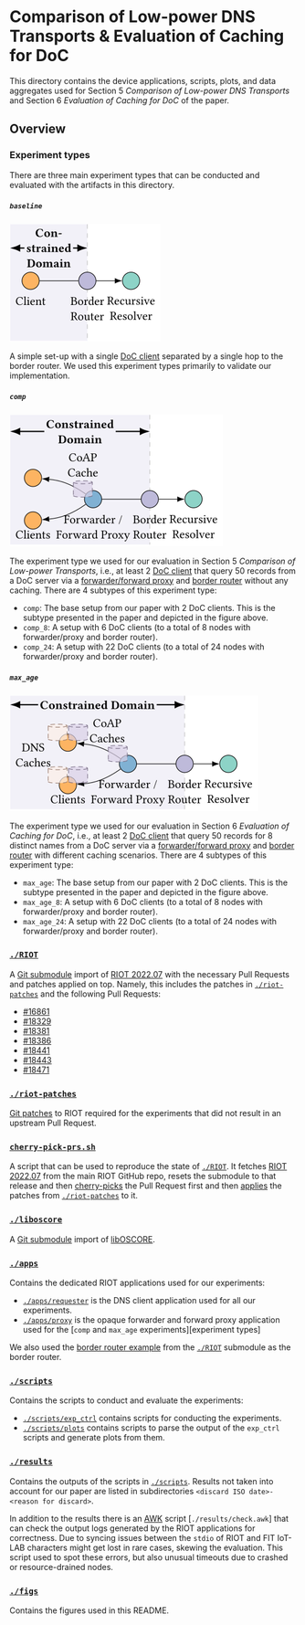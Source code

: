 # Comparison of Low-power DNS Transports & Evaluation of Caching for DoC
This directory contains the device applications, scripts, plots, and data aggregates used for
Section 5 _Comparison of Low-power DNS Transports_ and Section 6 _Evaluation of Caching for DoC_ of
the paper.



## Overview

### Experiment types

There are three main experiment types that can be conducted and evaluated with the artifacts in this
directory.


##### `baseline`

![The `baseline` setup.](figs/setup-baseline.svg)

A simple set-up with a single [DoC client] separated by a single hop to the border router. We used
this experiment types primarily to validate our implementation.

##### `comp`

![The `comp` setup.](figs/setup-comp.svg)

The experiment type we used for our evaluation in Section 5 _Comparison of Low-power Transports_,
i.e., at least 2 [DoC client] that query 50 records from a DoC server via a [forwarder/forward
proxy] and [border router] without any caching. There are 4 subtypes of this experiment type:

- `comp`: The base setup from our paper with 2 DoC clients. This is the subtype presented in the
  paper and depicted in the figure above.
- `comp_8`: A setup with 6 DoC clients (to a total of 8 nodes with forwarder/proxy and border
  router).
- `comp_24`: A setup with 22 DoC clients (to a total of 24 nodes with forwarder/proxy and border
  router).

##### `max_age`

![The `max_age` setup.](figs/setup-max_age.svg)

The experiment type we used for our evaluation in Section 6 _Evaluation of Caching for DoC_, i.e.,
at least 2 [DoC client] that query 50 records for 8 distinct names from a DoC server via a
[forwarder/forward proxy] and [border router] with different caching scenarios. There are 4 subtypes
of this experiment type:

- `max_age`: The base setup from our paper with 2 DoC clients. This is the subtype presented in the
  paper and depicted in the figure above.
- `max_age_8`: A setup with 6 DoC clients (to a total of 8 nodes with forwarder/proxy and border
   router).
- `max_age_24`: A setup with 22 DoC clients (to a total of 24 nodes with forwarder/proxy and
   border router).

### [`./RIOT`](./RIOT)
A [Git submodule] import of [RIOT 2022.07] with the necessary Pull Requests and patches applied on
top. Namely, this includes the patches in [`./riot-patches`](./riot-patches) and the following Pull
Requests:

- [#16861](https://github.com/RIOT-OS/RIOT/pull/16861)
- [#18329](https://github.com/RIOT-OS/RIOT/pull/18329)
- [#18381](https://github.com/RIOT-OS/RIOT/pull/18381)
- [#18386](https://github.com/RIOT-OS/RIOT/pull/18386)
- [#18441](https://github.com/RIOT-OS/RIOT/pull/18441)
- [#18443](https://github.com/RIOT-OS/RIOT/pull/18443)
- [#18471](https://github.com/RIOT-OS/RIOT/pull/18471)

### [`./riot-patches`](./riot-patches)
[Git patches] to RIOT required for the experiments that did not result in an upstream Pull Request.

### [`cherry-pick-prs.sh`](./cherry-pick-prs.sh)
A script that can be used to reproduce the state of [`./RIOT`](./RIOT). It fetches [RIOT 2022.07]
from the main RIOT GitHub repo, resets the submodule to that release and then [cherry-picks][git
cherry-pick] the Pull Request first and then [applies][git am] the patches from
[`./riot-patches`](./riot-patches) to it.

### [`./liboscore`](./liboscore)
A [Git submodule] import of [libOSCORE].

### [`./apps`](./apps)
Contains the dedicated RIOT applications used for our experiments:

- [`./apps/requester`](./apps/requester) is the DNS client application used for all our experiments.
- [`./apps/proxy`](./apps/proxy) is the opaque forwarder and forward proxy application used for the
  [`comp` and `max_age` experiments][experiment types]

We also used the [border router example][border router] from the [`./RIOT`](./RIOT) submodule as the
border router.

### [`./scripts`](./scripts)
Contains the scripts to conduct and evaluate the experiments:

- [`./scripts/exp_ctrl`](./scripts/exp_ctrl) contains scripts for conducting the experiments.
- [`./scripts/plots`](./scripts/plots) contains scripts to parse the output of the `exp_ctrl`
  scripts and generate plots from them.

### [`./results`](./results)
Contains the outputs of the scripts in [`./scripts`](./scripts). Results not taken into account for
our paper are listed in subdirectories `<discard ISO date>-<reason for discard>`.

In addition to the results there is an [AWK] script [`./results/check.awk`] that can check the
output logs generated by the RIOT applications for correctness. Due to syncing issues between the
`stdio` of RIOT and FIT IoT-LAB characters might get lost in rare cases, skewing the evaluation.
This script used to spot these errors, but also unusual timeouts due to crashed or resource-drained
nodes.

### [`./figs`](./figs)
Contains the figures used in this README.

[DoC client]: ./apps/requester
[forwarder/forward proxy]: ./apps/proxy
[border router]: https://github.com/RIOT-OS/RIOT/tree/2022.07/examples/gnrc_border_router
[Git submodule]: https://git-scm.com/book/en/v2/Git-Tools-Submodules
[RIOT 2022.07]: https://github.com/RIOT-OS/RIOT/releases/tag/2022.07
[Git patches]: https://git-scm.com/docs/git-format-patch
[git cherry-pick]: https://git-scm.com/docs/git-cherry-pick
[git am]: https://git-scm.com/docs/git-am
[libOSCORE]: https://oscore.gitlab.io/liboscore/
[AWK]: https://pubs.opengroup.org/onlinepubs/9699919799/utilities/awk.html
